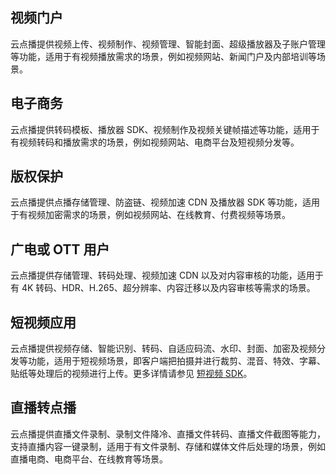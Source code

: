 ## 视频门户
云点播提供视频上传、视频制作、视频管理、智能封面、超级播放器及子账户管理等功能，适用于有视频播放需求的场景，例如视频网站、新闻门户及内部培训等场景。

## 电子商务
云点播提供转码模板、播放器 SDK、视频制作及视频关键帧描述等功能，适用于有视频转码和播放需求的场景，例如视频网站、电商平台及短视频分发等。

## 版权保护
云点播提供点播存储管理、防盗链、视频加速 CDN 及播放器 SDK 等功能，适用于有视频加密需求的场景，例如视频网站、在线教育、付费视频等场景。

## 广电或 OTT 用户

云点播提供存储管理、转码处理、视频加速 CDN 以及对内容审核的功能，适用于有 4K 转码、HDR、H.265、超分辨率、内容迁移以及内容审核等需求的场景。

## 短视频应用

云点播提供视频存储、智能识别、转码、自适应码流、水印、封面、加密及视频分发等功能，适用于短视频场景，即客户端把拍摄并进行裁剪、混音、特效、字幕、贴纸等处理后的视频进行上传。更多详情请参见 [短视频 SDK](https://cloud.tencent.com/product/ugsv)。

## 直播转点播
云点播提供直播文件录制、录制文件降冷、直播文件转码、直播文件截图等能力，支持直播内容一键录制，适用于有文件录制、存储和媒体文件后处理的场景，例如直播电商、电商平台、在线教育等场景。
